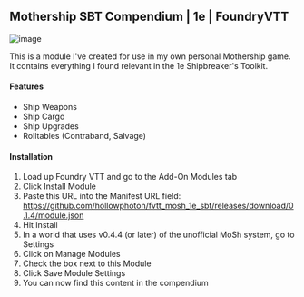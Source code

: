 ## Mothership SBT Compendium | 1e | FoundryVTT
![image](https://github.com/hollowphoton/fvtt_mosh_1e_sbt/assets/17795348/7ca46a6d-2c6d-448e-866a-a9cfbedee1ef)

This is a module I've created for use in my own personal Mothership game. It contains everything I found relevant in the 1e Shipbreaker's Toolkit.

#### Features
- Ship Weapons
- Ship Cargo
- Ship Upgrades
- Rolltables (Contraband, Salvage)

#### Installation
 1. Load up Foundry VTT and go to the Add-On Modules tab
 2. Click Install Module
 3. Paste this URL into the Manifest URL field: https://github.com/hollowphoton/fvtt_mosh_1e_sbt/releases/download/0.1.4/module.json
 4. Hit Install
 5. In a world that uses v0.4.4 (or later) of the unofficial MoSh system, go to Settings
 6. Click on Manage Modules
 7. Check the box next to this Module
 8. Click Save Module Settings
 9. You can now find this content in the compendium
